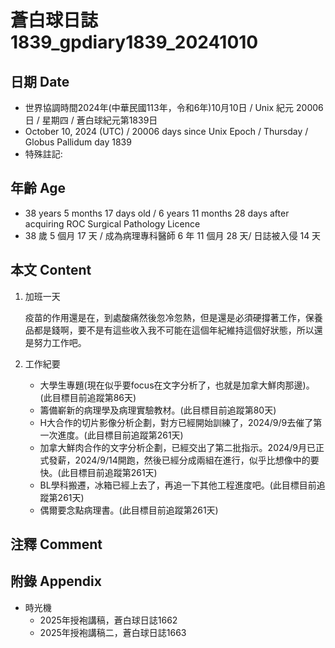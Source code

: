[_metadata_:encoding]: - "utf-8"
[_metadata_:language]: - "zh-Hant-TW"
[_metadata_:fileformat]: - "markdown"
[_metadata_:MIME_type]: - "text/plain"
[_metadata_:markdown_version]: - "commonmark version 0.30"
[_metadata_:markdown_spec]: - "https://spec.commonmark.org/0.30/"

# 蒼白球日誌1839_gpdiary1839_20241010 #

## 日期 Date ##

* 世界協調時間2024年(中華民國113年，令和6年)10月10日 / Unix 紀元 20006 日 / 星期四 / 蒼白球紀元第1839日
* October 10, 2024 (UTC) / 20006 days since Unix Epoch / Thursday / Globus Pallidum day 1839
* 特殊註記:

## 年齡 Age ##

* 38 years 5 months 17 days old / 6 years 11 months 28 days after acquiring ROC Surgical Pathology Licence
* 38 歲 5 個月 17 天 / 成為病理專科醫師 6 年 11 個月 28 天/ 日誌被入侵 14 天

## 本文 Content ##

1. 加班一天

    疫苗的作用還是在，到處酸痛然後忽冷忽熱，但是還是必須硬撐著工作，保養品都是錢啊，要不是有這些收入我不可能在這個年紀維持這個好狀態，所以還是努力工作吧。

2. 工作紀要

    - 大學生專題(現在似乎要focus在文字分析了，也就是加拿大鮮肉那邊)。(此目標目前追蹤第86天)
    - 籌備嶄新的病理學及病理實驗教材。(此目標目前追蹤第80天)
    - H大合作的切片影像分析企劃，對方已經開始訓練了，2024/9/9去催了第一次進度。(此目標目前追蹤第261天)
    - 加拿大鮮肉合作的文字分析企劃，已經交出了第二批指示。2024/9月已正式發薪，2024/9/14開跑，然後已經分成兩組在進行，似乎比想像中的要快。(此目標目前追蹤第261天)
    - BL學科搬遷，冰箱已經上去了，再追一下其他工程進度吧。(此目標目前追蹤第261天)
    - 偶爾要念點病理書。(此目標目前追蹤第261天)

## 注釋 Comment ##


## 附錄 Appendix ##

* 時光機
    - 2025年授袍講稿，蒼白球日誌1662
    - 2025年授袍講稿二，蒼白球日誌1663
